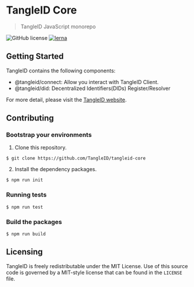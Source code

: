 # TangleID Core
> TangleID JavaScript monorepo

![GitHub license](https://img.shields.io/badge/license-MIT-blue.svg) [![lerna](https://img.shields.io/badge/maintained%20with-lerna-cc00ff.svg)](https://lernajs.io/)

## Getting Started

TangleID contains the following components:
 - @tangleid/connect: Allow you interact with TangleID Client.
 - @tangleid/did: Decentralized Identifiers(DIDs) Register/Resolver

For more detail, please visit the [TangleID website](https://tangleid.github.io/).

## Contributing

### Bootstrap your environments

1. Clone this repository.
```shell
$ git clone https://github.com/TangleID/tangleid-core
```

2. Install the dependency packages.
```shell
$ npm run init
```

 ### Running tests

 ```shell
 $ npm run test
 ```

 ### Build the packages

 ```shell
 $ npm run build
 ```

## Licensing

TangleID is freely redistributable under the MIT License. Use of this source
code is governed by a MIT-style license that can be found in the `LICENSE` file.
